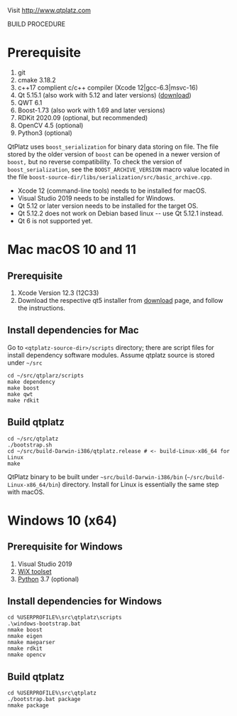 Visit
	http://www.qtplatz.com

BUILD PROCEDURE

Prerequisite
===============

1. git
2. cmake 3.18.2
3. c++17 complient c/c++ compiler (Xcode 12|gcc-6.3|msvc-16)
1. Qt 5.15.1 (also work with 5.12 and later versions) ([download](https://www.qt.io/download))
2. QWT 6.1
3. Boost-1.73 (also work with 1.69 and later versions)
4. RDKit 2020.09 (optional, but recommended)
5. OpenCV 4.5 (optional)
6. Python3 (optional)


QtPlatz uses `boost_serialization` for binary data storing on file.  The file stored by the older version of `boost` can be opened in a newer version of `boost,` but no reverse compatibility.  To check the version of `boost_serialization`, see the `BOOST_ARCHIVE_VERSION` macro value located in the file `boost-source-dir/libs/serialization/src/basic_archive.cpp`.

* Xcode 12 (command-line tools) needs to be installed for macOS.
* Visual Studio 2019 needs to be installed for Windows.
* Qt 5.12 or later version needs to be installed for the target OS.
 * Qt 5.12.2 does not work on Debian based linux -- use Qt 5.12.1 instead.
 * Qt 6 is not supported yet.

Mac macOS 10 and 11
====================

Prerequisite
--------------
1. Xcode Version 12.3 (12C33)
1. Download the respective qt5 installer from [download](https://www.qt.io/download) page, and follow the instructions.

Install dependencies for Mac
----------------------------

Go to `<qtplatz-source-dir>/scripts` directory; there are script files for install dependency software modules.
Assume qtplatz source is stored under `~/src`

```
cd ~/src/qtplarz/scripts
make dependency
make boost
make qwt
make rdkit
```

Build qtplatz
-------------

```
cd ~/src/qtplatz
./bootstrap.sh
cd ~/src/build-Darwin-i386/qtplatz.release # <- build-Linux-x86_64 for Linux
make
```

QtPlatz binary to be built under `~src/build-Darwin-i386/bin` (`~/src/build-Linux-x86_64/bin`) directory.
Install for Linux is essentially the same step with macOS.


Windows 10 (x64)
===============

Prerequisite for Windows
------------------------
1. Visual Studio 2019
1. [WiX toolset](wixtool.org)
1. [Python](https://www.python.org/downloads/windows/) 3.7 (optional)

Install dependencies for Windows
--------------------------------

```
cd %USERPROFILE%\src\qtplatz\scripts
.\windows-bootstrap.bat
nmake boost
nmake eigen
nmake maeparser
nmake rdkit
nmake opencv
```

Build qtplatz 
--------------
```
cd %USERPROFILE%\src\qtplatz
./bootstrap.bat package
nmake package
```
